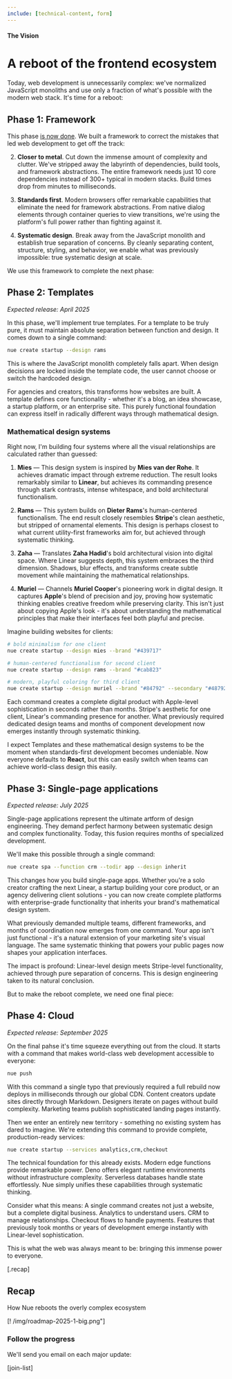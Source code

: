 ```yaml
---
include: [technical-content, form]
---
```


#### The Vision
# A reboot of the frontend ecosystem
Today, web development is unnecessarily complex: we've normalized JavaScript monoliths and use only a fraction of what's possible with the modern web stack. It's time for a reboot:


## Phase 1: Framework
This phase [is now done](/blog/standards-first-web-framework/). We built a framework to correct the mistakes that led web development to get off the track:

2. **Closer to metal**. Cut down the immense amount of complexity and clutter. We've stripped away the labyrinth of dependencies, build tools, and framework abstractions. The entire framework needs just 10 core dependencies instead of 300+ typical in modern stacks. Build times drop from minutes to milliseconds.

1. **Standards first**. Modern browsers offer remarkable capabilities that eliminate the need for framework abstractions. From native dialog elements through container queries to view transitions, we're using the platform's full power rather than fighting against it.

3. **Systematic design**. Break away from the JavaScript monolith and establish true separation of concerns. By cleanly separating content, structure, styling, and behavior, we enable what was previously impossible: true systematic design at scale.

We use this framework to complete the next phase:



## Phase 2: Templates
_Expected release: April 2025_

In this phase, we'll implement true templates. For a template to be truly pure, it must maintain absolute separation between function and design. It comes down to a single command:

``` sh
nue create startup --design rams
```
This is where the JavaScript monolith completely falls apart. When design decisions are locked inside the template code, the user cannot choose or switch the hardcoded design.

For agencies and creators, this transforms how websites are built. A template defines core functionality - whether it's a blog, an idea showcase, a startup platform, or an enterprise site. This purely functional foundation can express itself in radically different ways through mathematical design.


### Mathematical design systems
Right now, I'm building four systems where all the visual relationships are calculated rather than guessed:

1. **Mies** — This design system is inspired by **Mies van der Rohe**. It achieves dramatic impact through extreme reduction. The result looks remarkably similar to **Linear**, but achieves its commanding presence through stark contrasts, intense whitespace, and bold architectural functionalism.

2. **Rams** — This system builds on **Dieter Rams**'s human-centered functionalism. The end result closely resembles **Stripe**'s clean aesthetic, but stripped of ornamental elements. This design is perhaps closest to what current utility-first frameworks aim for, but achieved through systematic thinking.

3. **Zaha** — Translates **Zaha Hadid**'s bold architectural vision into digital space. Where Linear suggests depth, this system embraces the third dimension. Shadows, blur effects, and transforms create subtle movement while maintaining the mathematical relationships.

4. **Muriel** — Channels **Muriel Cooper**'s pioneering work in digital design. It captures **Apple**'s blend of precision and joy, proving how systematic thinking enables creative freedom while preserving clarity. This isn't just about copying Apple's look - it's about understanding the mathematical principles that make their interfaces feel both playful and precise.

Imagine building websites for clients:

``` sh
# bold minimalism for one client
nue create startup --design mies --brand "#439717"

# human-centered functionalism for second client
nue create startup --design rams --brand "#cab823"

# modern, playful coloring for third client
nue create startup --design muriel --brand "#84792" --secondary "#487924"
```

Each command creates a complete digital product with Apple-level sophistication in seconds rather than months. Stripe's aesthetic for one client, Linear's commanding presence for another. What previously required dedicated design teams and months of component development now emerges instantly through systematic thinking.

I expect Templates and these mathematical design systems to be the moment when standards-first development becomes undeniable. Now everyone defaults to **React**, but this can easily switch when teams can achieve world-class design this easily.



## Phase 3: Single-page applications
_Expected release: July 2025_

Single-page applications represent the ultimate artform of design engineering. They demand perfect harmony between systematic design and complex functionality. Today, this fusion requires months of specialized development.

We'll make this possible through a single command:


``` sh
nue create spa --function crm --todir app --design inherit
```

This changes how you build single-page apps. Whether you're a solo creator crafting the next Linear, a startup building your core product, or an agency delivering client solutions - you can now create complete platforms with enterprise-grade functionality that inherits your brand's mathematical design system.

What previously demanded multiple teams, different frameworks, and months of coordination now emerges from one command. Your app isn't just functional - it's a natural extension of your marketing site's visual language. The same systematic thinking that powers your public pages now shapes your application interfaces.

The impact is profound: Linear-level design meets Stripe-level functionality, achieved through pure separation of concerns. This is design engineering taken to its natural conclusion.

But to make the reboot complete, we need one final piece:



## Phase 4: Cloud
_Expected release: September 2025_

On the final pahse it's time squeeze everything out from the cloud. It starts with a command that makes world-class web development accessible to everyone:

``` sh
nue push
```

With this command a single typo that previously required a full rebuild now deploys in milliseconds through our global CDN. Content creators update sites directly through Markdown. Designers iterate on pages without build complexity. Marketing teams publish sophisticated landing pages instantly.

Then we enter an entirely new territory - something no existing system has dared to imagine. We're extending this command to provide complete, production-ready services:

``` sh
nue create startup --services analytics,crm,checkout
```

The technical foundation for this already exists. Modern edge functions provide remarkable power. Deno offers elegant runtime environments without infrastructure complexity. Serverless databases handle state effortlessly. Nue simply unifies these capabilities through systematic thinking.

Consider what this means: A single command creates not just a website, but a complete digital business. Analytics to understand users. CRM to manage relationships. Checkout flows to handle payments. Features that previously took months or years of development emerge instantly with Linear-level sophistication.

This is what the web was always meant to be: bringing this immense power to everyone.


[.recap]
  ## Recap
  How Nue reboots the overly complex ecosystem

  [! /img/roadmap-2025-1-big.png"]

  ### Follow the progress
  We'll send you email on each major update:

  [join-list]
